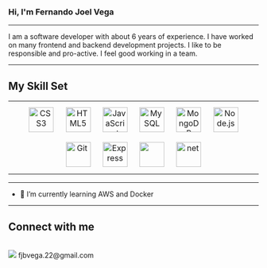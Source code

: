 ### Hi, I'm Fernando Joel Vega
----
I am a software developer with about 6 years of experience. I have worked on many frontend and backend development
projects.
I like to be responsible and pro-active. I feel good working in a team.

----

## My Skill Set  
<table><tr><td valign="top" width="33%">
  <div align="center">  
  <img style="margin: 10px" src="https://profilinator.rishav.dev/skills-assets/css3-original-wordmark.svg" alt="CSS3" height="50" />  
<img style="margin: 10px" src="https://profilinator.rishav.dev/skills-assets/html5-original-wordmark.svg" alt="HTML5" height="50" />  
<img style="margin: 10px" src="https://profilinator.rishav.dev/skills-assets/javascript-original.svg" alt="JavaScript" height="50" />  
<img style="margin: 10px" src="https://profilinator.rishav.dev/skills-assets/mysql-original-wordmark.svg" alt="MySQL" height="50" />  
<img style="margin: 10px" src="https://profilinator.rishav.dev/skills-assets/mongodb-original-wordmark.svg" alt="MongoDB" height="50" />  
<img style="margin: 10px" src="https://profilinator.rishav.dev/skills-assets/nodejs-original-wordmark.svg" alt="Node.js" height="50" />  
    <img style="margin: 10px" src="https://profilinator.rishav.dev/skills-assets/git-scm-icon.svg" alt="Git" height="50" /> 
     <img style="margin: 10px" src="https://img.shields.io/badge/Express.js-404D59?style=for-the-badge" alt="Express" height="50" /> 
    <img style="margin: 10px" src="https://img.shields.io/badge/React-20232A?style=for-the-badge&logo=react&logoColor=61DAFB" alt="" height="50" /> 
     <img style="margin: 10px" src="https://img.shields.io/badge/.NET-5C2D91?style=for-the-badge&logoColor=white" alt="net" height="50" /> 
  </div>
</td></tr></table>  

----

- 🌱 I’m currently learning AWS and Docker

----
## Connect with me 
<br>
<a href="mailto:fjbvega.22@gmail.com"><img src="https://img.shields.io/badge/Gmail-D14836?style=for-the-badge&logo=gmail&logoColor=white"></a>
fjbvega.22@gmail.com
<!--
**fervega22/fervega22** is a ✨ _special_ ✨ repository because its `README.md` (this file) appears on your GitHub profile.

Here are some ideas to get you started:

- 🔭 I’m currently working on ...
- 🌱 I’m currently learning ...
- 👯 I’m looking to collaborate on ...
- 🤔 I’m looking for help with ...
- 💬 Ask me about ...
- 📫 How to reach me: ...
- 😄 Pronouns: ...
- ⚡ Fun fact: ...
-->

